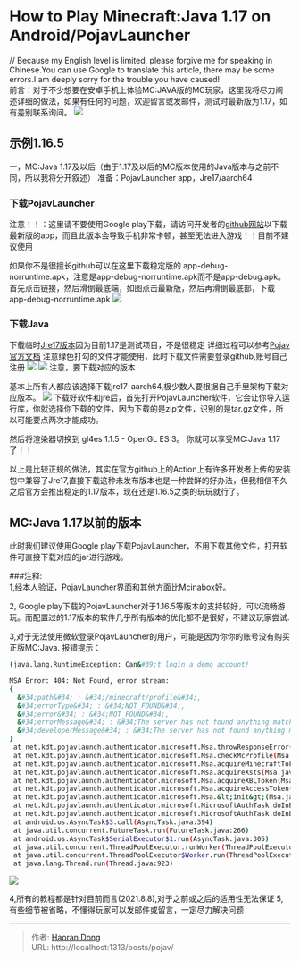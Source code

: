 # How to Play Minecraft:Java 1.17 on Android/PojavLauncher

// Because my English level is limited, please forgive me for speaking in Chinese.You can use Google to translate this article, there may be some errors.I am deeply sorry for the trouble you have caused!  
前言：对于不少想要在安卓手机上体验MC:JAVA版的MC玩家，这里我将尽力阐述详细的做法，如果有任何的问题，欢迎留言或发邮件，测试时最新版为1.17，如有差别联系询问。
  ![](https://i.imgtg.com/2023/07/25/OhYqPK.jpg)
## 示例1.16.5
一，MC:Java 1.17及以后（由于1.17及以后的MC版本使用的Java版本与之前不同，所以我将分开叙述）
准备：PojavLauncher app，Jre17/aarch64

### 下载PojavLauncher
注意！！：这里请不要使用Google play下载，请访问开发者的[github网站](https://github.com/PojavLauncherTeam/PojavLauncher/actions?query=branch%253Av3_openjdk)以下载最新版的app，而且此版本会导致手机非常卡顿，甚至无法进入游戏！！目前不建议使用  

如果你不是很擅长github可以在这里下载稳定版的
app-debug-norruntime.apk，注意是app-debug-norruntime.apk而不是app-debug.apk。
首先点击链接，然后滑倒最底端，如图点击最新版，然后再滑倒最底部，下载app-debug-norruntime.apk
![](https://i.imgtg.com/2023/07/25/OhYMLg.png)

### 下载Java
下载临时[Jre17版本](https://github.com/PojavLauncherTeam/android-openjdk-build-multiarch/actions?query=branch%253Abuildjre16)因为目前1.17是测试项目，不是很稳定
详细过程可以参考[Pojav官方文档](https://pojavlauncherteam.github.io/updates/117.html)
注意绿色打勾的文件才能使用，此时下载文件需要登录github,账号自己注册
![](https://i.imgtg.com/2023/07/25/OhYOuB.png)
![](https://i.imgtg.com/2023/07/25/OhYozs.png)
注意，要下载对应的版本

基本上所有人都应该选择下载jre17-aarch64,极少数人要根据自己手里架构下载对应版本。
![](https://i.imgtg.com/2023/07/25/OhVw7l.jpg)
下载好软件和jre后，首先打开PojavLauncher软件，它会让你导入运行库，你就选择你下载的文件，因为下载的是zip文件，识别的是tar.gz文件，所以可能要点两次才能成功。

然后将渲染器切换到 gl4es 1.1.5 - OpenGL ES 3。
你就可以享受MC:Java 1.17了！！

以上是比较正规的做法，其实在官方github上的Action上有许多开发者上传的安装包中兼容了Jre17,直接下载这种未发布版本也是一种尝鲜的好办法，但我相信不久之后官方会推出稳定的1.17版本，现在还是1.16.5之类的玩玩就行了。



## MC:Java 1.17以前的版本
  
此时我们建议使用Google play下载PojavLauncher，不用下载其他文件，打开软件可直接下载对应的jar进行游戏。

###注释:  
1,经本人验证，PojavLauncher界面和其他方面比Mcinabox好。  

2, Google play下载的PojavLauncher对于1.16.5等版本的支持较好，可以流畅游玩。而配置过的1.17版本的软件几乎所有版本的优化都不是很好，不建议玩家尝试.  
  
3,对于无法使用微软登录PojavLauncher的用户，可能是因为你你的账号没有购买正版MC:Java.
报错提示：
``` bash
(java.lang.RuntimeException: Can&#39;t login a demo account!  

MSA Error: 404: Not Found, error stream:
{
  &#34;path&#34; : &#34;/minecraft/profile&#34;,
  &#34;errorType&#34; : &#34;NOT_FOUND&#34;,
  &#34;error&#34; : &#34;NOT_FOUND&#34;,
  &#34;errorMessage&#34; : &#34;The server has not found anything matching the request URI&#34;,
  &#34;developerMessage&#34; : &#34;The server has not found anything matching the request URI&#34;
}
 at net.kdt.pojavlaunch.authenticator.microsoft.Msa.throwResponseError(Msa.java:292)
 at net.kdt.pojavlaunch.authenticator.microsoft.Msa.checkMcProfile(Msa.java:256)
 at net.kdt.pojavlaunch.authenticator.microsoft.Msa.acquireMinecraftToken(Msa.java:200)
 at net.kdt.pojavlaunch.authenticator.microsoft.Msa.acquireXsts(Msa.java:167)
 at net.kdt.pojavlaunch.authenticator.microsoft.Msa.acquireXBLToken(Msa.java:122)
 at net.kdt.pojavlaunch.authenticator.microsoft.Msa.acquireAccessToken(Msa.java:75)
 at net.kdt.pojavlaunch.authenticator.microsoft.Msa.&lt;init&gt;(Msa.java:35)
 at net.kdt.pojavlaunch.authenticator.microsoft.MicrosoftAuthTask.doInBackground(MicrosoftAuthTask.java:72)
 at net.kdt.pojavlaunch.authenticator.microsoft.MicrosoftAuthTask.doInBackground(MicrosoftAuthTask.java:22)
 at android.os.AsyncTask$3.call(AsyncTask.java:394)
 at java.util.concurrent.FutureTask.run(FutureTask.java:266)
 at android.os.AsyncTask$SerialExecutor$1.run(AsyncTask.java:305)
 at java.util.concurrent.ThreadPoolExecutor.runWorker(ThreadPoolExecutor.java:1167)
 at java.util.concurrent.ThreadPoolExecutor$Worker.run(ThreadPoolExecutor.java:641)
 at java.lang.Thread.run(Thread.java:923)
```

![](https://i.imgtg.com/2023/07/25/OhVCOb.jpg)  

4,所有的教程都是针对目前而言(2021.8.8),对于之前或之后的适用性无法保证
5,有些细节被省略，不懂得玩家可以发邮件或留言，一定尽力解决问题



---

> 作者: [Haoran Dong](https://github.com/TEWQ-1314)  
> URL: http://localhost:1313/posts/pojav/  


